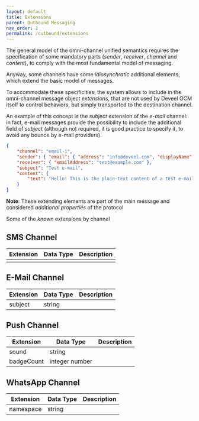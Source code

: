 ```yaml
---
layout: default
title: Extensions
parent: Outbound Messaging
nav_order: 2
permalink: /outbound/extensions
---
```


The general model of the omni-channel unified semantics requires the specification of some mandatory parts (_sender_, _receiver_, _channel_ and _content_), to comply with the most fundamental model of messaging.

Anyway, some channels have some _idiosynchratic_ additional elements, which extend the basic model of messages.

To accommodate these specificities, the system allows to include in the omni-channel message object _extensions_, that are not used by Deveel OCM itself to control behaviors, but simply transported to the destination channel.

An example of this concept is the _subject_ extension of the _e-mail_ channel: in fact, e-mail messages provide the possibility to include the additional field of _subject_ (although not required, it is good practice to specify it, to avoid any bounce by e-mail providers).

``` json
{
    "channel": "email-1",
    "sender": { "email": { "address": "info@deveel.com", "displayName": "Deveel" } },
    "receiver": { "emailAddress": "test@example.com" },
    "subject": "Test e-mail",
    "content": {
        "text": "Hello! This is the plain-text content of a test e-mail"
    }
}
```

**Note**: These extending elements are part of the main message and considered _additional properties_ of the protocol

Some of the _known_ extensions by channel

## SMS Channel

| Extension               | Data Type               | Description                             |
|-------------------------|-------------------------|-----------------------------------------|
|                         |                         |                                         |

## E-Mail Channel

| Extension               | Data Type               | Description                             |
|-------------------------|-------------------------|-----------------------------------------|
| subject                 | string                  |                                         |

## Push Channel

| Extension               | Data Type               | Description                             |
|-------------------------|-------------------------|-----------------------------------------|
| sound                   | string                  |                                         |
| badgeCount              | integer number          |                                         |


## WhatsApp Channel

| Extension               | Data Type               | Description                             |
|-------------------------|-------------------------|-----------------------------------------|
| namespace               | string                  |                                         |